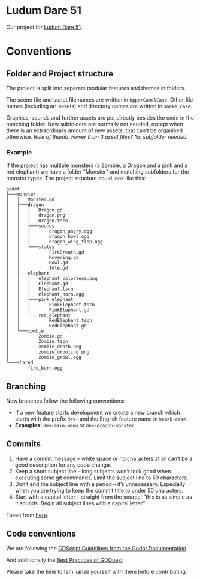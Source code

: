 # Ludum Dare 51
Our project for [Ludum Dare 51](https://ldjam.com/).

# Conventions
## Folder and Project structure
The project is split into separate modular features and themes in folders.

The scene file and script file names are written in `UpperCamelCase`. Other file names (including art assets) and directory names are written in `snake_case`.

Graphics, sounds and further assets are put directly besides the code in the matching folder. New subfolders are normally not needed, except when there is an extraordinary amount of new assets, that can't be organised otherwise.
*Rule of thumb: Fewer than 3 asset files? No subfolder needed.*

### Example
If the project has multiple monsters (a Zombie, a Dragon and a pink and a red elephant) we have a folder "Monster" and matching subfolders for the monster types. The project structure could look like this:

```
godot
├───monster
│   │   Monster.gd
│   ├───dragon
│   │   │   Dragon.gd
│   │   │   dragon.png
│   │   │   Dragon.tscn
│   │   ├───sounds
│   │   │       dragon_angry.ogg
│   │   │       dragon_howl.ogg
│   │   │       dragon_wing_flap.ogg
│   │   └───states
│   │           FireBreath.gd
│   │           Hovering.gd
│   │           Howl.gd
│   │           Idle.gd
│   ├───elephant
│   │   │   elephant_colorless.png
│   │   │   Elephant.gd
│   │   │   Elephant.tscn
│   │   │   elephant_horn.ogg
│   │   ├───pink_elephant
│   │   │       PinkElephant.tscn
│   │   │       PinkElephant.gd
│   │   └───red_elephant
│   │           RedElephant.tscn
│   │           RedElephant.gd
│   └───zombie
│           Zombie.gd
│           Zombie.tscn
│           zombie_death.png
│           zombie_drooling.png
│           zombie_growl.ogg
└───shared
        fire_burn.ogg
```

## Branching
New branches follow the following conventions:
- If a new feature starts development we create a new branch which starts with the prefix `dev-` and the English feature name in `kebab-case`
- **Examples:** `dev-main-menu` or `dev-dragon-monster`

## Commits
1. Have a commit message – white space or no characters at all can’t be a good description for any code change.
2. Keep a short subject line – long subjects won’t look good when executing some git commands. Limit the subject line to 50 characters.
3. Don’t end the subject line with a period – it’s unnecessary. Especially when you are trying to keep the commit title to under 50 characters.
4. Start with a capital letter – straight from the source: “this is as simple as it sounds. Begin all subject lines with a capital letter”.

Taken from [here](https://www.datree.io/resources/git-commit-message).

## Code conventions
We are following the [GDScript Guidelines from the Godot Documentation](https://docs.godotengine.org/en/stable/getting_started/scripting/gdscript/gdscript_styleguide.html)

And additionally the [Best Practices of GDQuest](https://www.gdquest.com/docs/guidelines/best-practices/godot-gdscript/)

Please take the time to familiarize yourself with them before contributing.
